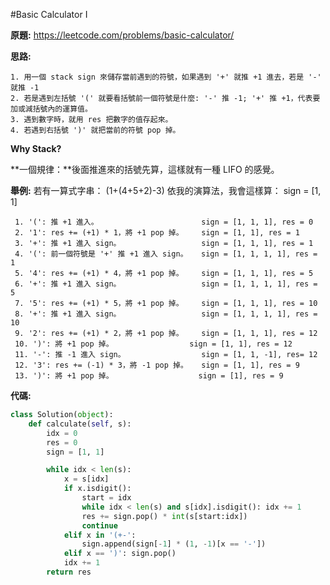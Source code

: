 #Basic Calculator I

**原題:** https://leetcode.com/problems/basic-calculator/

**思路:**

    1. 用一個 stack sign 來儲存當前遇到的符號，如果遇到 '+' 就推 +1 進去，若是 '-' 就推 -1
    2. 若是遇到左括號 '(' 就要看括號前一個符號是什麼: '-' 推 -1; '+' 推 +1，代表要加或減括號內的運算值。
    3. 遇到數字時，就用 res 把數字的值存起來。
    4. 若遇到右括號 ')' 就把當前的符號 pop 掉。


**Why Stack?**

**一個規律：**後面推進來的括號先算，這樣就有一種 LIFO 的感覺。

**舉例:** 若有一算式字串： (1+(4+5+2)-3) 依我的演算法，我會這樣算：
	 sign = [1, 1]
	 
	 1. '(': 推 +1 進入。 						sign = [1, 1, 1], res = 0 
	 2. '1': res += (+1) * 1，將 +1 pop 掉。 	sign = [1, 1], res = 1 
	 3. '+': 推 +1 進入 sign。 					sign = [1, 1, 1], res = 1
	 4. '(': 前一個符號是 '+' 推 +1 進入 sign。 	sign = [1, 1, 1, 1], res = 1
	 5. '4': res += (+1) * 4，將 +1 pop 掉。 	sign = [1, 1, 1], res = 5
	 6. '+': 推 +1 進入 sign。 					sign = [1, 1, 1, 1], res = 5
	 7. '5': res += (+1) * 5，將 +1 pop 掉。 	sign = [1, 1, 1], res = 10
	 8. '+': 推 +1 進入 sign。 					sign = [1, 1, 1, 1], res = 10
	 9. '2': res += (+1) * 2，將 +1 pop 掉。 	sign = [1, 1, 1], res = 12
	 10. ')': 將 +1 pop 掉。 				  sign = [1, 1], res = 12
	 11. '-': 推 -1 進入 sign。 				sign = [1, 1, -1], res= 12 
	 12. '3': res += (-1) * 3，將 -1 pop 掉。 	sign = [1, 1], res = 9 
	 13. ')': 將 +1 pop 掉。 					sign = [1], res = 9 


**代碼:**

```python
class Solution(object):
    def calculate(self, s):
        idx = 0
        res = 0
        sign = [1, 1]

        while idx < len(s):
            x = s[idx]
            if x.isdigit():
                start = idx
                while idx < len(s) and s[idx].isdigit(): idx += 1
                res += sign.pop() * int(s[start:idx])
                continue
            elif x in '(+-':
                sign.append(sign[-1] * (1, -1)[x == '-'])
            elif x == ')': sign.pop()
            idx += 1
        return res
```
